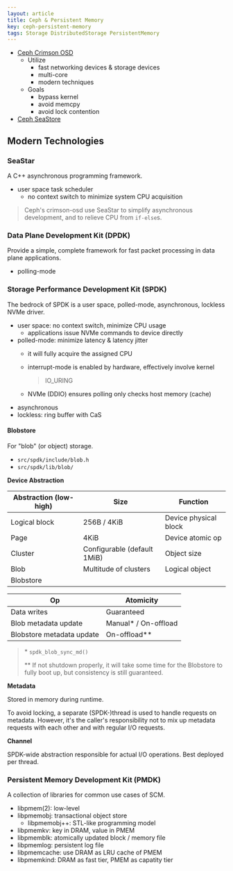 ```yaml
---
layout: article
title: Ceph & Persistent Memory
key: ceph-persistent-memory
tags: Storage DistributedStorage PersistentMemory
---
```


<!-- more -->

* [Ceph Crimson OSD](https://github.com/ceph/ceph-notes/blob/master/crimson/status.rst)
    * Utilize
        * fast networking devices & storage devices
        * multi-core
        * modern techniques
    * Goals
        * bypass kernel
        * avoid memcpy
        * avoid lock contention
* [Ceph SeaStore](https://docs.ceph.com/en/latest/dev/seastore/)


Modern Technologies
-------------------

### SeaStar

A C++ asynchronous programming framework.

* user space task scheduler
    * no context switch to minimize system CPU acquisition

> Ceph's crimson-osd use SeaStar to simplify asynchronous development, and to
> relieve CPU from `if-else`s.

### Data Plane Development Kit (DPDK)

Provide a simple, complete framework for fast packet processing in data plane
applications.

* polling-mode

### Storage Performance Development Kit (SPDK)

The bedrock of SPDK is a user space, polled-mode, asynchronous, lockless NVMe
driver.

* user space: no context switch, minimize CPU usage
    * applications issue NVMe commands to device directly
* polled-mode: minimize latency & latency jitter
    * it will fully acquire the assigned CPU
    * interrupt-mode is enabled by hardware, effectively involve kernel

        > IO_URING

    * NVMe (DDIO) ensures polling only checks host memory (cache)
* asynchronous
* lockless: ring buffer with CaS

#### Blobstore

For "blob" (or object) storage.

* `src/spdk/include/blob.h`
* `src/spdk/lib/blob/`

__Device Abstraction__

| Abstraction (low-high) | Size                        | Function              |
|------------------------|-----------------------------|-----------------------|
| Logical block          | 256B / 4KiB                 | Device physical block |
| Page                   | 4KiB                        | Device atomic op      |
| Cluster                | Configurable (default 1MiB) | Object size           |
| Blob                   | Multitude of clusters       | Logical object        |
| Blobstore              |                             |                       |

| Op                        | Atomicity             |
|---------------------------|-----------------------|
| Data writes               | Guaranteed            |
| Blob metadata update      | Manual\* / On-offload |
| Blobstore metadata update | On-offload\**         |

> \* `spdk_blob_sync_md()`
>
> \** If not shutdown properly, it will take some time for the Blobstore to fully
> boot up, but consistency is still guaranteed.

__Metadata__

Stored in memory during runtime.

To avoid locking, a separate (SPDK-)thread is used to handle requests on metadata.
However, it's the caller's responsibility not to mix up metadata requests with
each other and with regular I/O requests.

__Channel__

SPDK-wide abstraction responsible for actual I/O operations. Best deployed per
thread.

### Persistent Memory Development Kit (PMDK)

A collection of libraries for common use cases of SCM.

* libpmem(2): low-level
* libpmemobj: transactional object store
    * libpmemobj++: STL-like programming model
* libpmemkv: key in DRAM, value in PMEM
* libpmemblk: atomically updated block / memory file
* libpmemlog: persistent log file
* libpmemcache: use DRAM as LRU cache of PMEM
* libpmemkind: DRAM as fast tier, PMEM as capatity tier
